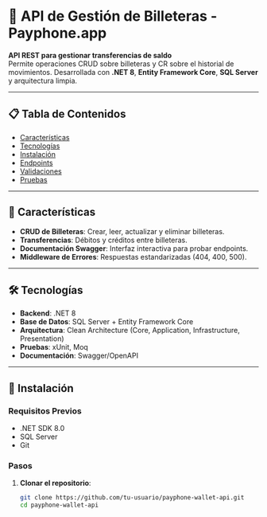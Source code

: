# 🚀 API de Gestión de Billeteras - Payphone.app

**API REST para gestionar transferencias de saldo**  
Permite operaciones CRUD sobre billeteras y CR sobre el historial de movimientos. Desarrollada con **.NET 8**, **Entity Framework Core**, **SQL Server** y arquitectura limpia.

---

## 📋 Tabla de Contenidos
- [Características](#-características)
- [Tecnologías](#-tecnologías)
- [Instalación](#-instalación)
- [Endpoints](#-endpoints)
- [Validaciones](#-validaciones)
- [Pruebas](#-pruebas)

---

## 🌟 Características
- **CRUD de Billeteras**: Crear, leer, actualizar y eliminar billeteras.
- **Transferencias**: Débitos y créditos entre billeteras.
- **Documentación Swagger**: Interfaz interactiva para probar endpoints.
- **Middleware de Errores**: Respuestas estandarizadas (404, 400, 500).

---

## 🛠 Tecnologías
- **Backend**: .NET 8
- **Base de Datos**: SQL Server + Entity Framework Core
- **Arquitectura**: Clean Architecture (Core, Application, Infrastructure, Presentation)
- **Pruebas**: xUnit, Moq
- **Documentación**: Swagger/OpenAPI

---

## 🔧 Instalación

### Requisitos Previos
- .NET SDK 8.0
- SQL Server
- Git

### Pasos
1. **Clonar el repositorio**:
   ```bash
   git clone https://github.com/tu-usuario/payphone-wallet-api.git
   cd payphone-wallet-api
